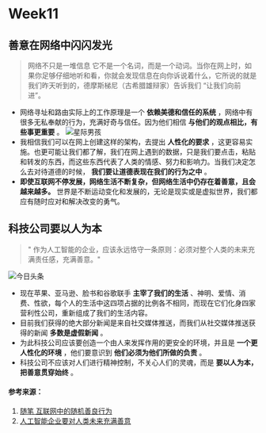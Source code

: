 # Week11
## 善意在网络中闪闪发光
> 网络不只是一堆信息 它不是一个名词，而是一个动词。当你在网上时，如果你足够仔细地听和看，你就会发现信息在向你诉说着什么，它所说的就是我们昨天听到的，德摩斯梯尼（古希腊雄辩家）告诉我们 “让我们向前进”。

* 网络寻址和路由实际上的工作原理是一个 **依赖美德和信任的系统** ，网络中有很多无私奉献的行为，充满好奇与信任。因为他们相信 **与他们的观点相比，有些事更重要** 。
![星际男孩](https://camo.githubusercontent.com/1c880361765b4a3fd7005c24854c5fce3b1a66dd/68747470733a2f2f696d616765732e67697465652e636f6d2f75706c6f6164732f696d616765732f323031392f303531312f3136323132335f37616462356664625f323233303736382e706e67)
* 我相信我们可以在网上创建这样的架构，去提出 **人性化的要求** ，这更容易实施。也更可能让我们都了解，我们在网上遇到的数据，只是我们要点击，粘贴和转发的东西，而这些东西代表了人类的情感、努力和影响力。当我们决定怎么去对待道德的时候， **我们要让道德表现在我们的行为之中** 。
*  **即使互联网不停发展，网络生活不断复杂，但网络生活中仍存在着善意，且会越来越多。** 世界是不断运动变化和发展的，无论是现实或是虚拟世界，我们都应有随时应对和解决改变的勇气。
## 科技公司要以人为本
> " 作为人工智能的企业，应该永远恪守一条原则：必须对整个人类的未来充满责任感，充满善意。"

![今日头条](https://camo.githubusercontent.com/27fa9eb1d7a9c8d8b868b6887f4faae1fa94bdeb/68747470733a2f2f696d616765732e67697465652e636f6d2f75706c6f6164732f696d616765732f323031392f303531312f3136323633315f63663661643139325f323233303736382e6a706567)
*  现在苹果、亚马逊、脸书和谷歌联手 **主宰了我们的生活** 、神明、爱情、消费、性欲，每个人的生活中这四项占据的比例各不相同，而现在它们化身四家营利性公司，重新组成了我们的生活内容。
*  目前我们获得的绝大部分新闻是来自社交媒体推送，而我们从社交媒体推送获得的新闻 **多数是虚假新闻** 。
*  为此科技公司应该要创造一个由人来发挥作用的更安全的环境，并且是 **一个更人性化的环境** ，他们要意识到 **他们必须为他们所做的负责** 。
* 科技公司不应该对人们进行精神控制，不关心人们的灵魂，而是 **要以人为本，把善意贯穿始终** 。
#### 参考来源：
1. [随笔 互联网中的随机善良行为](https://www.jianshu.com/p/2397f0450f9a)
2. [人工智能企业要对人类未来充满善意](http://www.myzaker.com/article/5a20fc981bc8e0832600000a/)
